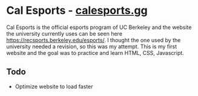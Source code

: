 # Cal Esports - <a href="http://calesports.gg">calesports.gg</a>
Cal Esports is the official esports program of UC Berkeley and the website the university currently uses can be seen 
here https://recsports.berkeley.edu/esports/. I thought the one used by the university needed a revision, so this was my attempt.
This is my first website and the goal was to practice and learn HTML, CSS, Javascript.  

## Todo
* Optimize website to load faster

